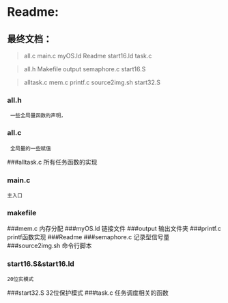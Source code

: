 # Readme:
## 最终文档：
>all.c      main.c    myOS.ld   Readme         start16.ld  task.c

>all.h      Makefile  output    semaphore.c    start16.S

>alltask.c  mem.c     printf.c  source2img.sh  start32.S

### all.h  
     一些全局量函数的声明，
### all.c  
     全局量的一些赋值
###alltask.c 
     所有任务函数的实现
### main.c 
    主入口
### makefile
###mem.c 
    内存分配
###myOS.ld
    链接文件
###output
    输出文件夹
###printf.c 
     printf函数实现
###Readme
###semaphore.c
     记录型信号量
###source2img.sh 
    命令行脚本
### start16.S&start16.ld 
    20位实模式
###start32.S 
    32位保护模式
###task.c 
    任务调度相关的函数